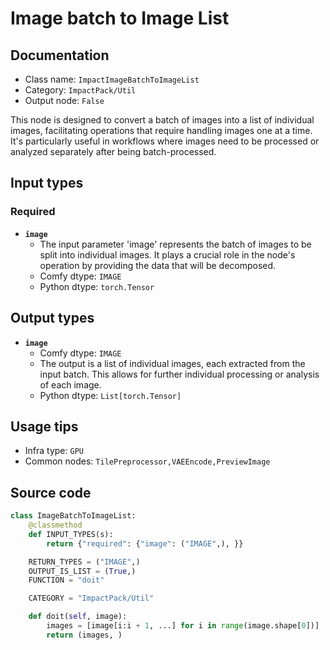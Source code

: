 # Image batch to Image List
## Documentation
- Class name: `ImpactImageBatchToImageList`
- Category: `ImpactPack/Util`
- Output node: `False`

This node is designed to convert a batch of images into a list of individual images, facilitating operations that require handling images one at a time. It's particularly useful in workflows where images need to be processed or analyzed separately after being batch-processed.
## Input types
### Required
- **`image`**
    - The input parameter 'image' represents the batch of images to be split into individual images. It plays a crucial role in the node's operation by providing the data that will be decomposed.
    - Comfy dtype: `IMAGE`
    - Python dtype: `torch.Tensor`
## Output types
- **`image`**
    - Comfy dtype: `IMAGE`
    - The output is a list of individual images, each extracted from the input batch. This allows for further individual processing or analysis of each image.
    - Python dtype: `List[torch.Tensor]`
## Usage tips
- Infra type: `GPU`
- Common nodes: `TilePreprocessor,VAEEncode,PreviewImage`


## Source code
```python
class ImageBatchToImageList:
    @classmethod
    def INPUT_TYPES(s):
        return {"required": {"image": ("IMAGE",), }}

    RETURN_TYPES = ("IMAGE",)
    OUTPUT_IS_LIST = (True,)
    FUNCTION = "doit"

    CATEGORY = "ImpactPack/Util"

    def doit(self, image):
        images = [image[i:i + 1, ...] for i in range(image.shape[0])]
        return (images, )

```

